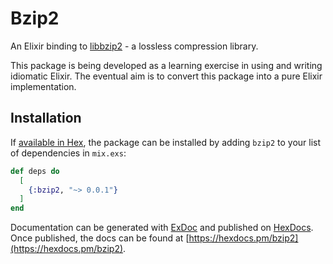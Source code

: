 # Bzip2

An Elixir binding to [libbzip2](https://www.sourceware.org/bzip2/index.html) - a lossless compression library.

This package is being developed as a learning exercise in using and writing idiomatic Elixir. The eventual aim is to convert this package into a pure Elixir implementation.

## Installation

If [available in Hex](https://hex.pm/docs/publish), the package can be installed
by adding `bzip2` to your list of dependencies in `mix.exs`:

```elixir
def deps do
  [
    {:bzip2, "~> 0.0.1"}
  ]
end
```

Documentation can be generated with [ExDoc](https://github.com/elixir-lang/ex_doc)
and published on [HexDocs](https://hexdocs.pm). Once published, the docs can
be found at [https://hexdocs.pm/bzip2](https://hexdocs.pm/bzip2).

